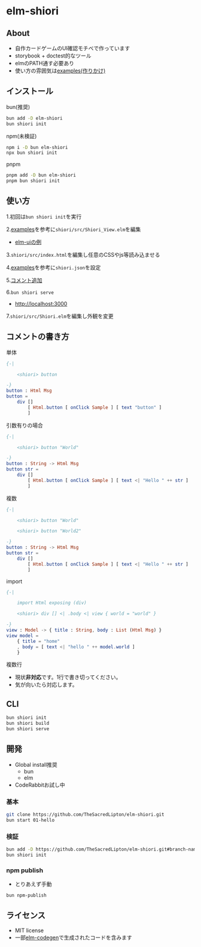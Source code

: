 # elm-shiori

## About

- 自作カードゲームのUI確認モチベで作っています
- storybook + doctest的なツール
- elmのPATH通す必要あり
- 使い方の雰囲気は[examples(作りかけ)](./examples)

## インストール

bun(推奨)

```sh
bun add -D elm-shiori
bun shiori init
```

npm(未検証)

```sh
npm i -D bun elm-shiori
npx bun shiori init
```

pnpm

```sh
pnpm add -D bun elm-shiori
pnpm bun shiori init
```

## 使い方

1.初回は`bun shiori init`を実行

2.[examples](./examples)を参考に`shiori/src/Shiori_View.elm`を編集

- [elm-uiの例](https://github.com/TheSacredLipton/elm-shiori/blob/main/examples/03-elm-ui/shiori/src/Shiori_View.elm)

3.`shiori/src/index.html`を編集し任意のCSSやjs等読み込ませる

4.[examples](./examples)を参考に`shiori.json`を設定

5.[コメント追加](#コメントの書き方)

6.`bun shiori serve`

- <http://localhost:3000>

7.`shiori/src/Shiori.elm`を編集し外観を変更

## コメントの書き方

単体

```elm
{-|

    <shiori> button

-}
button : Html Msg
button =
    div []
        [ Html.button [ onClick Sample ] [ text "button" ]
        ]
```

引数有りの場合

```elm
{-|

    <shiori> button "World"

-}
button : String -> Html Msg
button str =
    div []
        [ Html.button [ onClick Sample ] [ text <| "Hello " ++ str ]
        ]
```

複数

```elm
{-|

    <shiori> button "World"

    <shiori> button "World2"

-}
button : String -> Html Msg
button str =
    div []
        [ Html.button [ onClick Sample ] [ text <| "Hello " ++ str ]
        ]
```

import

```elm
{-|

    import Html exposing (div)

    <shiori> div [] <| .body <| view { world = "world" }

-}
view : Model -> { title : String, body : List (Html Msg) }
view model =
    { title = "home"
    , body = [ text <| "hello " ++ model.world ]
    }

```

複数行

- 現状**非対応**です。1行で書き切ってください。
- 気が向いたら対応します。

## CLI

```sh
bun shiori init
bun shiori build
bun shiori serve
```

## 開発

- Global install推奨
  - bun
  - elm
- CodeRabbitお試し中

### 基本

```sh
git clone https://github.com/TheSacredLipton/elm-shiori.git
bun start 01-hello
```

### 検証

```sh
bun add -D https://github.com/TheSacredLipton/elm-shiori.git#branch-name
bun shiori init
```

### npm publish

- とりあえず手動

```sh
bun npm-publish
```

## ライセンス

- MIT license
- 一部[elm-codegen](https://github.com/mdgriffith/elm-codegen)で生成されたコードを含みます
